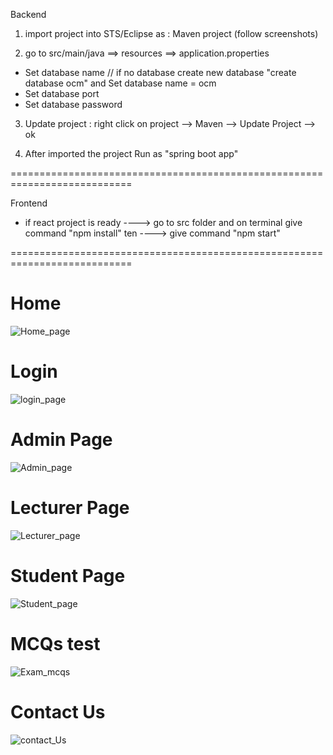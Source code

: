 Backend

1) import project into STS/Eclipse  as : Maven project (follow screenshots)

2) go to src/main/java ==> resources ==> application.properties
  * Set database name      // if no database create new database  "create database ocm"     and Set database name = ocm
  * Set database port
  * Set database password
 
3) Update project :  right click on project  --> Maven --> Update Project --> ok

4) After imported the project Run as "spring boot app"

===========================================================================

Frontend
* if react project is ready   ----> go to src folder and on terminal  give command "npm install"
ten ----> give command "npm start"

===========================================================================


# Home
![Home_page](https://user-images.githubusercontent.com/101565868/194736207-dae53a52-e26f-46e4-83e9-3c6f39b01e11.png)

# Login
![login_page](https://user-images.githubusercontent.com/101565868/194736281-b4185c5b-b8bc-4620-ad0e-99bab297b770.png)

# Admin Page
![Admin_page](https://user-images.githubusercontent.com/101565868/194736244-ad479c36-1606-4e69-ba80-9fcc55885270.png)

# Lecturer Page
![Lecturer_page](https://user-images.githubusercontent.com/101565868/194736262-da53de9c-08b6-4520-8b87-946dde3d9ed6.png)

# Student Page
![Student_page](https://user-images.githubusercontent.com/101565868/194736277-2208ccb5-ed79-45e6-981b-1187bf7fd82b.png)

# MCQs test
![Exam_mcqs](https://user-images.githubusercontent.com/101565868/194736297-9b3b33df-ee86-4cb8-a096-44fab986991d.png)

# Contact Us
![contact_Us](https://user-images.githubusercontent.com/101565868/194736301-e46079b5-0388-4971-99da-1e05c9b8490f.png)

